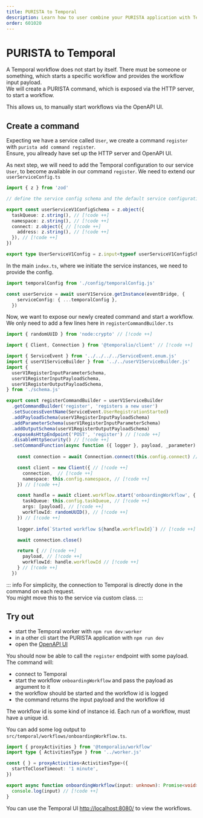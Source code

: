 ```yaml
---
title: PURISTA to Temporal
description: Learn how to user combine your PURISTA application with Temporal.
order: 601020
---
```


# PURISTA to Temporal

A Temporal workflow does not start by itself. There must be someone or something, which starts a specific workflow and provides the workflow input payload.  
We will create a PURISTA command, which is exposed via the HTTP server, to start a workflow.

This allows us, to manually start workflows via the OpenAPI UI.

## Create a command

Expecting we have a service called `User`, we create a command `register` with `purista add command register`.  
Ensure, you allready have set up the HTTP server and OpenAPI UI.

As next step, we will need to add the Temporal configuration to our service `User`, to become available in our command `register`. We need to extend our `userServiceConfig.ts`

```typescript
import { z } from 'zod'

// define the service config schema and the default service configuration

export const userServiceV1ConfigSchema = z.object({
  taskQueue: z.string(), // [!code ++]
  namespace: z.string(), // [!code ++]
  connect: z.object({ // [!code ++]
    address: z.string(), // [!code ++]
  }), // [!code ++]
})

export type UserServiceV1Config = z.input<typeof userServiceV1ConfigSchema>
```

In the main `index.ts`, where we initiate the service instances, we need to provide the config.

```typescript
import temporalConfig from './config/temporalConfig.js'

const userService = await userV1Service.getInstance(eventBridge, {
    serviceConfig: { ...temporalConfig },
  })
```

Now, we want to expose our newly created command and start a workflow.  
We only need to add a few lines here in `registerCommandBuilder.ts`

```typescript
import { randomUUID } from 'node:crypto' // [!code ++]

import { Client, Connection } from '@temporalio/client' // [!code ++]

import { ServiceEvent } from '../../../../ServiceEvent.enum.js'
import { userV1ServiceBuilder } from '../../userV1ServiceBuilder.js'
import {
  userV1RegisterInputParameterSchema,
  userV1RegisterInputPayloadSchema,
  userV1RegisterOutputPayloadSchema,
} from './schema.js'

export const registerCommandBuilder = userV1ServiceBuilder
  .getCommandBuilder('register', 'registers a new user')
  .setSuccessEventName(ServiceEvent.UserRegistrationStarted)
  .addPayloadSchema(userV1RegisterInputPayloadSchema)
  .addParameterSchema(userV1RegisterInputParameterSchema)
  .addOutputSchema(userV1RegisterOutputPayloadSchema)
  .exposeAsHttpEndpoint('POST', 'register') // [!code ++]
  .disableHttpSecurity() // [!code ++]
  .setCommandFunction(async function ({ logger }, payload, _parameter) {
    
    const connection = await Connection.connect(this.config.connect) // [!code ++]

    const client = new Client({ // [!code ++]
      connection,  // [!code ++]
      namespace: this.config.namespace, // [!code ++]
    }) // [!code ++]

    const handle = await client.workflow.start('onboardingWorkflow', { // [!code ++]
      taskQueue: this.config.taskQueue, // [!code ++]
      args: [payload], // [!code ++]
      workflowId: randomUUID(), // [!code ++]
    }) // [!code ++]
    
    logger.info(`Started workflow ${handle.workflowId}`) // [!code ++]

    await connection.close()

    return { // [!code ++]
      payload, // [!code ++]
      workflowId: handle.workflowId // [!code ++]
    } // [!code ++]
  })

```

::: info
For simplicity, the connection to Temporal is directly done in the command on each request.  
You might move this to the service via custom class.
:::

## Try out

- start the Temporal worker with `npm run dev:worker`
- in a other cli start the PURISTA application with `npm run dev`
- open the [OpenAPI UI](http://localhost:3000/api)

You should now be able to call the `register` endpoint with some payload.  
The command will:

- connect to Temporal
- start the workflow `onboardingWorkflow` and pass the payload as argument to it
- the workflow should be started and the workflow id is logged
- the command returns the input payload and the workflow id

The workflow id is some kind of instance id. Each run of a workflow, must have a unique id.

You can add some log output to `src/temporal/workflows/onboardingWorkflow.ts`.

```typescript
import { proxyActivities } from '@temporalio/workflow'
import type { ActivitiesType } from '../worker.js'

const { } = proxyActivities<ActivitiesType>({
  startToCloseTimeout: '1 minute',
})

export async function onboardingWorkflow(input: unknown): Promise<void> {
  console.log(input) // [!code ++]
}
```

You can use the Temporal UI [http://localhost:8080/](http://localhost:8080/) to view the workflows.
